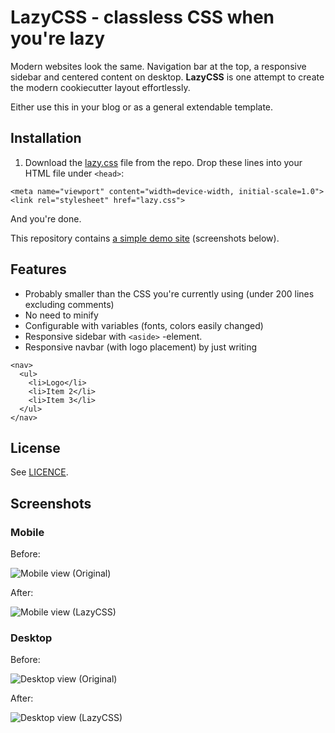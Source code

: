# LazyCSS - classless CSS when you're lazy

Modern websites look the same. Navigation bar at the top, a responsive sidebar and centered content on desktop.
**LazyCSS** is one attempt to create the modern cookiecutter layout effortlessly.

Either use this in your blog or as a general extendable template.

## Installation

1. Download the [lazy.css](lazy.css) file from the repo.
Drop these lines into your HTML file under `<head>`:
```
<meta name="viewport" content="width=device-width, initial-scale=1.0">
<link rel="stylesheet" href="lazy.css">
```
And you're done.

This repository contains [a simple demo site](index.html) (screenshots below).

## Features

* Probably smaller than the CSS you're currently using (under 200 lines excluding comments)
* No need to minify
* Configurable with variables (fonts, colors easily changed)
* Responsive sidebar with `<aside>` -element.
* Responsive navbar (with logo placement) by just writing
```
<nav>
  <ul>
    <li>Logo</li>
    <li>Item 2</li>
    <li>Item 3</li>
  </ul>
</nav>
```

## License

See [LICENCE](LICENCE).

## Screenshots
### Mobile

Before:

![Mobile view (Original)](original-mobile.png)

After:

![Mobile view (LazyCSS)](lazycss-mobile.png)

### Desktop

Before:

![Desktop view (Original)](original-desktop.png)

After:

![Desktop view (LazyCSS)](lazycss-desktop.png)
